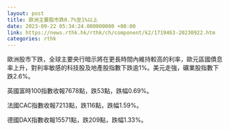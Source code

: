 ```yaml
---
layout: post
title: 歐洲主要股市跌0.7%至1%以上
date: 2023-09-22 05:34:24.000000000 +08:00
link: https://news.rthk.hk/rthk/ch/component/k2/1719463-20230922.htm
categories: rthk
---
```


歐洲股市下跌，全球主要央行暗示將在更長時間內維持較高的利率，歐元區國債息率上升，對利率敏感的科技股及地產股指數下跌逾1%。美元走強，礦業股指數下跌2.6%。

英國富時100指數收報7678點，跌53點，跌幅0.69%。

法國CAC指數收報7213點，跌116點，跌幅1.59%。

德國DAX指數收報15571點，跌209點，跌幅1.33%。
